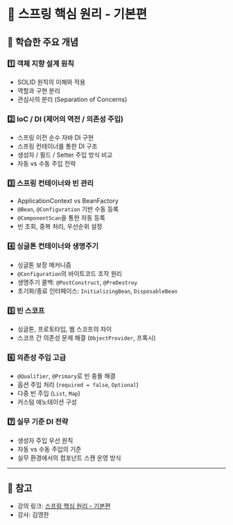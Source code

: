 # 🌿 스프링 핵심 원리 - 기본편

## 📘 학습한 주요 개념

### 1️⃣ 객체 지향 설계 원칙
- SOLID 원칙의 이해와 적용  
- 역할과 구현 분리  
- 관심사의 분리 (Separation of Concerns)

### 2️⃣ IoC / DI (제어의 역전 / 의존성 주입)
- 스프링 이전 순수 자바 DI 구현  
- 스프링 컨테이너를 통한 DI 구조  
- 생성자 / 필드 / Setter 주입 방식 비교  
- 자동 vs 수동 주입 전략

### 3️⃣ 스프링 컨테이너와 빈 관리
- ApplicationContext vs BeanFactory  
- `@Bean`, `@Configuration` 기반 수동 등록  
- `@ComponentScan`을 통한 자동 등록  
- 빈 조회, 중복 처리, 우선순위 설정

### 4️⃣ 싱글톤 컨테이너와 생명주기
- 싱글톤 보장 메커니즘  
- `@Configuration`의 바이트코드 조작 원리  
- 생명주기 콜백: `@PostConstruct`, `@PreDestroy`  
- 초기화/종료 인터페이스: `InitializingBean`, `DisposableBean`

### 5️⃣ 빈 스코프
- 싱글톤, 프로토타입, 웹 스코프의 차이  
- 스코프 간 의존성 문제 해결 (`ObjectProvider`, 프록시)

### 6️⃣ 의존성 주입 고급
- `@Qualifier`, `@Primary`로 빈 충돌 해결  
- 옵션 주입 처리 (`required = false`, `Optional`)  
- 다중 빈 주입 (`List`, `Map`)  
- 커스텀 애노테이션 구성

### 7️⃣ 실무 기준 DI 전략
- 생성자 주입 우선 원칙  
- 자동 vs 수동 주입의 기준  
- 실무 환경에서의 컴포넌트 스캔 운영 방식

---

## 🔗 참고
- 강의 링크: [스프링 핵심 원리 - 기본편](https://www.inflearn.com/course/스프링-핵심-원리-기본)  
- 강사: 김영한